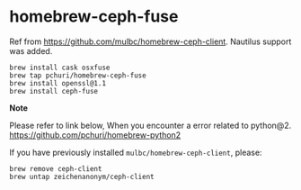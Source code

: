 # homebrew-ceph-fuse

Ref from https://github.com/mulbc/homebrew-ceph-client. Nautilus support was added.

```
brew install cask osxfuse
brew tap pchuri/homebrew-ceph-fuse
brew install openssl@1.1
brew install ceph-fuse
```

**Note**

Please refer to link below, When you encounter a error related to python@2. 
https://github.com/pchuri/homebrew-python2


If you have previously installed `mulbc/homebrew-ceph-client`, please:
```
brew remove ceph-client
brew untap zeichenanonym/ceph-client
```
